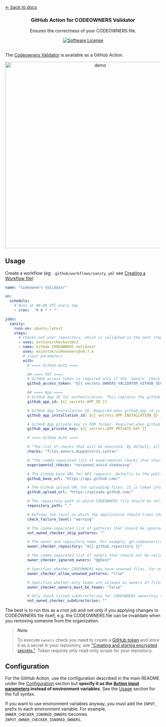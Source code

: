 [← back to docs](./README.md)

<p align="center">
  <h3 align="center">GitHub Action for CODEOWNERS Validator</h3>
  <p align="center">Ensures the correctness of your CODEOWNERS file.</p>
  <p align="center">
    <a href="/LICENSE"><img alt="Software License" src="https://img.shields.io/badge/license-Apache-brightgreen.svg?style=flat-square"></a>
  </p>
</p>

##
The [Codeowners Validator](https://github.com/mszostok/codeowners) is available as a GitHub Action.

<p align="center">
    <img src="https://raw.githack.com/mszostok/codeowners/main/docs/assets/action-output.png" width="600px" alt="demo">
</p>


## Usage

Create a workflow (eg: `.github/workflows/sanity.yml` see [Creating a Workflow file](https://help.github.com/en/articles/configuring-a-workflow#creating-a-workflow-file))

```yaml
name: "Codeowners Validator"

on:
  schedule:
    # Runs at 08:00 UTC every day
    - cron:  '0 8 * * *'

jobs:
  sanity:
    runs-on: ubuntu-latest
    steps:
      # Checks-out your repository, which is validated in the next step
      - uses: actions/checkout@v2
      - name: GitHub CODEOWNERS Validator
        uses: mszostok/codeowners@v0.7.4
        # input parameters
        with:
          # ==== GitHub Auth ====

          ## ==== PAT ====
          # GitHub access token is required only if the `owners` check is enabled
          github_access_token: "${{ secrets.OWNERS_VALIDATOR_GITHUB_SECRET }}"

          ## ==== App ====
          # GitHub App ID for authentication. This replaces the github_access_token.
          github_app_id: ${{ secrets.APP_ID }}

          # GitHub App Installation ID. Required when github_app_id is set.
          github_app_installation_id: ${{ secrets.APP_INSTALLATION_ID }}

          # GitHub App private key in PEM format. Required when github_app_id is set.
          github_app_private_key: ${{ secrets.APP_PRIVATE_KEY }}

          # ==== GitHub Auth ====

          # "The list of checks that will be executed. By default, all checks are executed. Possible values: files,owners,duppatterns,syntax"
          checks: "files,owners,duppatterns,syntax"

          # "The comma-separated list of experimental checks that should be executed. By default, all experimental checks are turned off. Possible values: notowned,avoid-shadowing"
          experimental_checks: "notowned,avoid-shadowing"

          # The GitHub base URL for API requests. Defaults to the public GitHub API, but can be set to a domain endpoint to use with GitHub Enterprise.
          github_base_url: "https://api.github.com/"

          # The GitHub upload URL for uploading files. It is taken into account only when the GITHUB_BASE_URL is also set. If only the GITHUB_BASE_URL is provided then this parameter defaults to the GITHUB_BASE_URL value.
          github_upload_url: "https://uploads.github.com/"

          # The repository path in which CODEOWNERS file should be validated."
          repository_path: "."

          # Defines the level on which the application should treat check issues as failures. Defaults to warning, which treats both errors and warnings as failures, and exits with error code 3. Possible values are error and warning. Default: warning"
          check_failure_level: "warning"

          # The comma-separated list of patterns that should be ignored by not-owned-checker. For example, you can specify * and as a result, the * pattern from the CODEOWNERS file will be ignored and files owned by this pattern will be reported as unowned unless a later specific pattern will match that path. It's useful because often we have default owners entry at the begging of the CODOEWNERS file, e.g. * @global-owner1 @global-owner2"
          not_owned_checker_skip_patterns: ""

          # The owner and repository name. For example, gh-codeowners/codeowners-samples. Used to check if GitHub team is in the given organization and has permission to the given repository."
          owner_checker_repository: "${{ github.repository }}"

          # The comma-separated list of owners that should not be validated. Example: @owner1,@owner2,@org/team1,example@email.com."
          owner_checker_ignored_owners: "@ghost"

          # Specifies whether CODEOWNERS may have unowned files. For example, `/infra/oncall-rotator/oncall-config.yml` doesn't have owner and this is not reported.
          owner_checker_allow_unowned_patterns: "true"

          # Specifies whether only teams are allowed as owners of files.
          owner_checker_owners_must_be_teams: "false"

          # Only check listed subdirectories for CODEOWNERS ownership that don't have owners.
          not_owned_checker_subdirectories: ""
```

The best is to run this as a cron job and not only if you applying changes to CODEOWNERS file itself, e.g. the CODEOWNERS file can be invalidate when you removing someone from the organization.

> **Note**
>
> To execute `owners` check you need to create a [GitHub token](https://help.github.com/articles/creating-a-personal-access-token-for-the-command-line/#creating-a-token) and store it as a secret in your repository, see ["Creating and storing encrypted secrets."](https://help.github.com/en/actions/configuring-and-managing-workflows/creating-and-storing-encrypted-secrets). Token requires only read-only scope for your repository.

<!--- example repository when failed -->

## Configuration

For the GitHub Action, use the configuration described in the main README under the [Configuration](../README.md#configuration) section but **specify it as the [Action input parameters](https://docs.github.com/en/actions/reference/workflow-syntax-for-github-actions#jobsjob_idstepswith) instead of environment variables**. See the [Usage](#usage) section for the full syntax.

If you want to use environment variables anyway, you must add the `INPUT_` prefix to each environment variable. For example, `OWNER_CHECKER_IGNORED_OWNERS` becomes `INPUT_OWNER_CHECKER_IGNORED_OWNERS`.
